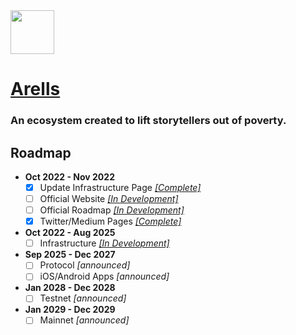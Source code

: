 <img src="https://github.com/Ecare-Exchange/Arells/blob/main/Art/General/Arells-Icon-Ebony.png" width="70px"> 

# [Arells](https://arells.com)
### An ecosystem created to lift storytellers out of poverty.

## Roadmap 

- **Oct 2022 - Nov 2022**
  - [X] Update Infrastructure Page *[[Complete]](https://ecare.exchange)*
  - [ ] Official Website *[[In Development]](http://arells.com)*
  - [ ] Official Roadmap *[[In Development]](http://arells.com/roadmap)*
  - [X] Twitter/Medium Pages *[[Complete]](https://twitter.com/arellsofficial)*

- **Oct 2022 - Aug 2025**
   - [ ] Infrastructure *[[In Development]](https://github.com/Ecare-Exchange/infrastructure)*

- **Sep 2025 - Dec 2027**
  - [ ] Protocol *[announced]*
  - [ ] iOS/Android Apps *[announced]*

- **Jan 2028 - Dec 2028**
  - [ ] Testnet *[announced]*

- **Jan 2029 - Dec 2029**
  - [ ] Mainnet *[announced]*
